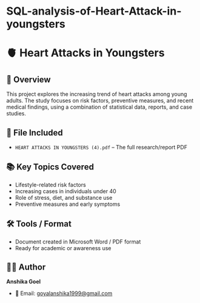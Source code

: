 # SQL-analysis-of-Heart-Attack-in-youngsters
# 🫀 Heart Attacks in Youngsters

## 📌 Overview
This project explores the increasing trend of heart attacks among young adults. The study focuses on risk factors, preventive measures, and recent medical findings, using a combination of statistical data, reports, and case studies.

## 📄 File Included
- `HEART ATTACKS IN YOUNGSTERS (4).pdf` – The full research/report PDF

## 📚 Key Topics Covered
- Lifestyle-related risk factors
- Increasing cases in individuals under 40
- Role of stress, diet, and substance use
- Preventive measures and early symptoms

## 🛠 Tools / Format
- Document created in Microsoft Word / PDF format
- Ready for academic or awareness use

## 🙋‍♀️ Author
**Anshika Goel**  
- 📧 Email: goyalanshika1999@gmail.com
